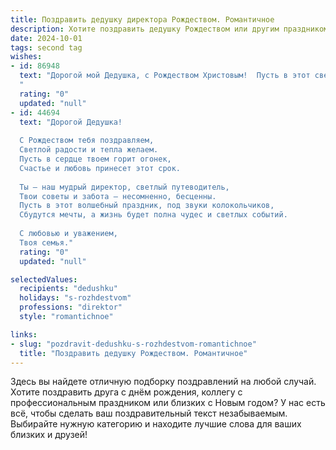 ```yaml
---
title: Поздравить дедушку директора Рождеством. Романтичное
description: Хотите поздравить дедушку Рождеством или другим праздником? Наш ИИ создаст незабываемое поздравление, а вы обязательно выделитесь среди других.  
date: 2024-10-01
tags: second tag
wishes:
- id: 86948
  text: "Дорогой мой Дедушка, с Рождеством Христовым!  Пусть в этот светлый праздник в Ваше сердце вольётся столько же тепла и любви, сколько Вы дарите окружающим.  Пусть этот чудесный день наполнится волшебством, а  новый год принесёт исполнение всех Ваших желаний.  Я бесконечно благодарна за Вашу мудрость,  за Вашу заботу, за Ваш пример настоящего директора и, главное, настоящего мужчины.  Крепкого Вам здоровья и долгих лет жизни, наполненных счастьем и радостью!  Целую Вас крепко-крепко!
  "
  rating: "0"
  updated: "null"
- id: 44694
  text: "Дорогой Дедушка!
  
  С Рождеством тебя поздравляем,
  Светлой радости и тепла желаем.
  Пусть в сердце твоем горит огонек,
  Счастье и любовь принесет этот срок.
  
  Ты — наш мудрый директор, светлый путеводитель,
  Твои советы и забота — несомненно, бесценны.
  Пусть в этот волшебный праздник, под звуки колокольчиков,
  Сбудутся мечты, а жизнь будет полна чудес и светлых событий.
  
  С любовью и уважением,
  Твоя семья."
  rating: "0"
  updated: "null"

selectedValues:
  recipients: "dedushku"
  holidays: "s-rozhdestvom"
  professions: "direktor"
  style: "romantichnoe"

links:
- slug: "pozdravit-dedushku-s-rozhdestvom-romantichnoe"
  title: "Поздравить дедушку Рождеством. Романтичное"
---
```


Здесь вы найдете отличную подборку поздравлений на любой случай.
Хотите поздравить друга с днём рождения, коллегу с профессиональным праздником или близких с Новым годом? У нас есть всё, чтобы сделать ваш поздравительный текст незабываемым. Выбирайте нужную категорию и находите лучшие слова для ваших близких и друзей!
